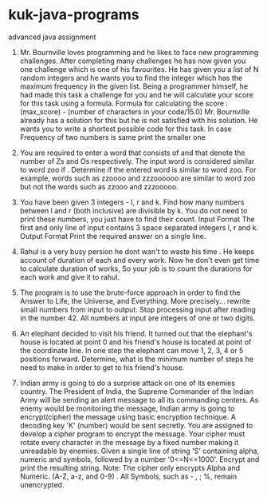 # kuk-java-programs
advanced java assignment

1. Mr. Bournville loves programming and he likes to face new programming challenges. After completing many challenges he has now given you one challenge which is one of his favourites. He has given you a list of N random integers and he wants you to find the integer which has the maximum frequency in the given list.
Being a programmer himself, he had made this task a challenge for you and he will calculate your score for this task using a formula.
Formula for calculating the score : (max_score) - (number of characters in your code/15.0)
Mr. Bournville already has a solution for this but he is not satisfied with his solution. He wants you to write a shortest possible code for this task. In case Frequency of two numbers is same print the smaller one

2. You are required to enter a word that consists of  and  that denote the number of Zs and Os respectively. The input word is considered similar to word zoo if .
Determine if the entered word is similar to word zoo.
For example, words such as zzoooo and zzzoooooo are similar to word zoo but not the words such as zzooo and zzzooooo.

3. You have been given 3 integers - l, r and k. Find how many numbers between l and r (both inclusive) are divisible by k. You do not need to print these numbers, you just have to find their count.
Input Format
The first and only line of input contains 3 space separated integers l, r and k.
Output Format
Print the required answer on a single line.

4. Rahul is a very busy persion he dont wan't to waste his time . He keeps account of duration of each and every work. Now he don't even get time to calculate duration of works, So your job is to count the durations for each work and give it to rahul.

5. The program is to use the brute-force approach in order to find the Answer to Life, the Universe, and Everything. More precisely... rewrite small numbers from input to output. Stop processing input after reading in the number 42. All numbers at input are integers of one or two digits.

6. An elephant decided to visit his friend. It turned out that the elephant's house is located at point 0 and his friend's house is located at point  of the coordinate line. In one step the elephant can move 1, 2, 3, 4 or 5 positions forward.
Determine, what is the minimum number of steps he need to make in order to get to his friend's house.

7. Indian army is going to do a surprise attack on one of its enemies country. The President of India, the Supreme Commander of the Indian Army will be sending an alert message to all its commanding centers. As enemy would be monitoring the message, Indian army is going to encrypt(cipher) the message using basic encryption technique. A decoding key 'K' (number) would be sent secretly.
You are assigned to develop a cipher program to encrypt the message. Your cipher must rotate every character in the message by a fixed number making it unreadable by enemies.
Given a single line of string 'S' containing alpha, numeric and symbols, followed by a number '0<=N<=1000'. Encrypt and print the resulting string.
Note: The cipher only encrypts Alpha and Numeric. (A-Z, a-z, and 0-9) . All Symbols, such as - , ; %, remain unencrypted.
